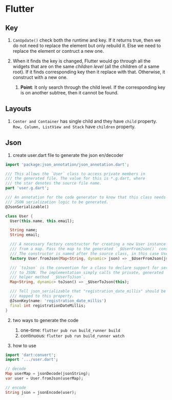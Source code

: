 # Flutter

## Key

1. `CanUpdate()` check both the runtime and key. If it returns true, then we do not need to replace the element but only rebuild it. Else we need to replace the element or contruct a new one.

2. When it finds the key is changed, Flutter would go through all the widgets that are on the same *children level* (all the children of a same root). If it finds corresponding key then it replace with that. Otherwise, it construct with a new one.
    1. **Point**: It only search through the child level. If the corresponding key is on another subtree, then it cannot be found.


## Layouts

1. `Center and Container` has single child and they have `child` property. `Row, Column, ListView and Stack` have `children` property.


## Json

1. create user.dart file to generate the json en/decoder
```dart
import 'package:json_annotation/json_annotation.dart';

/// This allows the `User` class to access private members in
/// the generated file. The value for this is *.g.dart, where
/// the star denotes the source file name.
part 'user.g.dart';

/// An annotation for the code generator to know that this class needs the
/// JSON serialization logic to be generated.
@JsonSerializable()

class User {
  User(this.name, this.email);

  String name;
  String email;

  /// A necessary factory constructor for creating a new User instance
  /// from a map. Pass the map to the generated `_$UserFromJson()` constructor.
  /// The constructor is named after the source class, in this case User.
  factory User.fromJson(Map<String, dynamic> json) => _$UserFromJson(json);

  /// `toJson` is the convention for a class to declare support for serialization
  /// to JSON. The implementation simply calls the private, generated
  /// helper method `_$UserToJson`.
  Map<String, dynamic> toJson() => _$UserToJson(this);

  /// Tell json_serializable that "registration_date_millis" should be
  /// mapped to this property.
  @JsonKey(name: 'registration_date_millis')
  final int registrationDateMillis;
}
```

2. two ways to generate the code
    1. one-time: `flutter pub run build_runner build`
    2. continuous: `flutter pub run build_runner watch`

3. how to use
```dart
import 'dart:convert';
import '.../user.dart';

// decode
Map userMap = jsonDecode(jsonString);
var user = User.fromJson(userMap);

// encode
String json = jsonEncode(user);
```